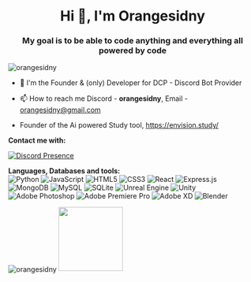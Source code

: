 <h1 align="center">Hi 👋, I'm Orangesidny</h1>
<h3 align="center">My goal is to be able to code anything and everything all powered by code</h3>

<p align="left"> <img src="https://komarev.com/ghpvc/?username=orangesidny&label=Profile%20views&color=0e75b6&style=flat" alt="orangesidny" />

  - 🔭 I'm the Founder & (only) Developer for DCP - Discord Bot Provider
  
  - 📫 How to reach me Discord - **orangesidny**, Email - orangesidny@gmail.com

  - Founder of the Ai powered Study tool, https://envision.study/
  
  

**Contact me with:** <br>
<!-- <a href="https://discord.gg/4qCugg5nmw" target="blank"><img align="center" src="https://raw.githubusercontent.com/rahuldkjain/github-profile-readme-generator/master/src/images/icons/Social/discord.svg" alt="VqR7FaEkUr" height="30" width="40" /></a> or orangesidny#7777 -->
[![Discord Presence](https://lanyard.cnrad.dev/api/518542720936181771)](https://discord.com/users/518542720936181771)



**Languages, Databases and tools:**
<br>
![Python](https://img.shields.io/badge/python-3670A0?style=for-the-badge&logo=python&logoColor=ffdd54)
![JavaScript](https://img.shields.io/badge/javascript-%23323330.svg?style=for-the-badge&logo=javascript&logoColor=%23F7DF1E)
![HTML5](https://img.shields.io/badge/html5-%23E34F26.svg?style=for-the-badge&logo=html5&logoColor=white)
![CSS3](https://img.shields.io/badge/css3-%231572B6.svg?style=for-the-badge&logo=css3&logoColor=white)
![React](https://img.shields.io/badge/react-%2320232a.svg?style=for-the-badge&logo=react&logoColor=%2361DAFB)
![Express.js](https://img.shields.io/badge/express.js-%23404d59.svg?style=for-the-badge&logo=express&logoColor=%2361DAFB)
![MongoDB](https://img.shields.io/badge/MongoDB-%234ea94b.svg?style=for-the-badge&logo=mongodb&logoColor=white)
![MySQL](https://img.shields.io/badge/mysql-%2300f.svg?style=for-the-badge&logo=mysql&logoColor=white)
![SQLite](https://img.shields.io/badge/sqlite-%2307405e.svg?style=for-the-badge&logo=sqlite&logoColor=white)
![Unreal Engine](https://img.shields.io/badge/unrealengine-%23313131.svg?style=for-the-badge&logo=unrealengine&logoColor=white)
![Unity](https://img.shields.io/badge/unity-%23000000.svg?style=for-the-badge&logo=unity&logoColor=white)
![Adobe Photoshop](https://img.shields.io/badge/adobephotoshop-%2331A8FF.svg?style=for-the-badge&logo=adobephotoshop&logoColor=white)
![Adobe Premiere Pro](https://img.shields.io/badge/Adobe%20Premiere%20Pro-9999FF.svg?style=for-the-badge&logo=Adobe%20Premiere%20Pro&logoColor=white)
![Adobe XD](https://img.shields.io/badge/Adobe%20XD-470137?style=for-the-badge&logo=Adobe%20XD&logoColor=#FF61F6)
![Blender](https://img.shields.io/badge/blender-%23F5792A.svg?style=for-the-badge&logo=blender&logoColor=white)





<a>
  <img align="center" src="https://github-readme-streak-stats.herokuapp.com/?user=orangesidny&" alt="orangesidny" />
</a>

<img align="" height='130px' src="https://github-readme-stats.vercel.app/api/top-langs/?username=orangesidny&hide_title=true&layout=compact&theme=graywhite" />






<!-- [![Top Langs](https://github-readme-stats.vercel.app/api/top-langs/?username=orangesidny&layout=compact)](https://github.com/orangesidny) -->


